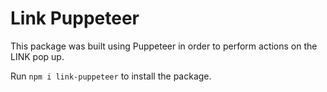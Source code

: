 # Link Puppeteer

This package was built using Puppeteer in order to perform actions on the LINK pop up. 
 
Run `npm i link-puppeteer` to install the package. 